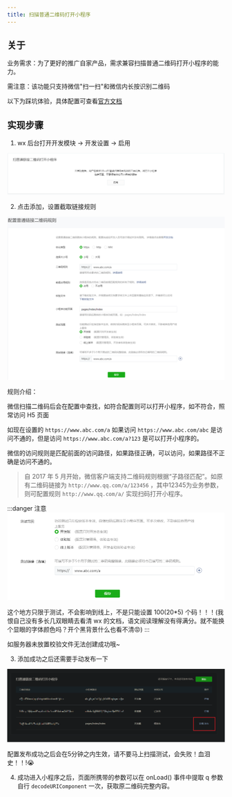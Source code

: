 ```yaml
---
title: 扫描普通二维码打开小程序
---
```


## 关于

业务需求：为了更好的推广自家产品，需求兼容扫描普通二维码打开小程序的能力。

需注意：该功能只支持微信"扫一扫"和微信内长按识别二维码

以下为踩坑体验，具体配置可查看[官方文档](https://developers.weixin.qq.com/miniprogram/introduction/qrcode.html#%E5%8A%9F%E8%83%BD%E4%BB%8B%E7%BB%8D)

## 实现步骤

1. wx 后台打开开发模块 -> 开发设置 -> 启用

![](./images/wx-link_open_applet/Snipaste_2020-09-27_13-07-18.png)

2. 点击添加，设置截取链接规则

![](./images/wx-link_open_applet/Snipaste_2020-09-27_13-10-04.png)

规则介绍：

微信扫描二维码后会在配置中查找，如符合配置则可以打开小程序，如不符合，照常访问 H5 页面

如现在设置的 `https://www.abc.com/a` 如果访问 `https://www.abc.com/abc` 是访问不通的，但是访问 `https://www.abc.com/a?123` 是可以打开小程序的。

微信的访问规则是匹配前面的访问路径，如果路径正确，可以访问，如果路径不正确是访问不通的。

> 自 2017 年 5 月开始，微信客户端支持二维码规则根据“子路径匹配”。如原有二维码链接为 `http://www.qq.com/a/123456` ，其中12345为业务参数，则可配置规则 `http://www.qq.com/a/` 实现扫码打开小程序。

:::danger 注意
<br />
![](./images/wx-link_open_applet/Snipaste_2020-09-27_13-28-46.png)

这个地方只限于测试，不会影响到线上，不是只能设置 100(20*5) 个码！！！(我恨自己没有多长几双眼睛去看清 wx 的文档，语文阅读理解没有得满分。就不能换个显眼的字体颜色吗？开个黑背景什么也看不清😡)
:::

如服务器未放置校验文件无法创建成功哦~

3. 添加成功之后还需要手动发布一下

![](./images/wx-link_open_applet/Snipaste_2020-09-27_13-40-47.png)

配置发布成功之后会在5分钟之内生效，请不要马上扫描测试，会失败！血泪史！！!😭

4. 成功进入小程序之后，页面所携带的参数可以在 onLoad() 事件中提取 q 参数自行 `decodeURIComponent` 一次，获取原二维码完整内容。